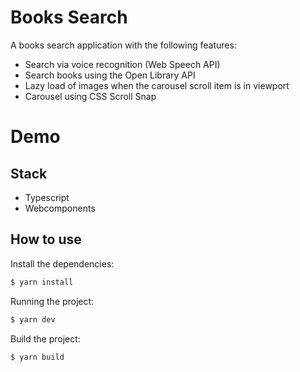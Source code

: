 # Books Search

A books search application with the following features:

- Search via voice recognition (Web Speech API)
- Search books using the Open Library API
- Lazy load of images when the carousel scroll item is in viewport
- Carousel using CSS Scroll Snap

# Demo


## Stack

- Typescript
- Webcomponents

## How to use

Install the dependencies:

```bash
$ yarn install
```

Running the project:

```bash
$ yarn dev
```

Build the project:

```bash
$ yarn build
```
